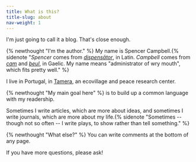 ```yaml
---
title: What is this?
title-slug: about
nav-weight: 1
---
```


I'm just going to call it a blog. That's close enough.

{% newthought "I'm the author." %} My name is Spencer Campbell.{% sidenote "*Spencer* comes from [*dispensātor*](https://en.wiktionary.org/wiki/dispensator#Latin), in Latin. *Campbell* comes from [*cam*](https://en.wiktionary.org/wiki/cam#Scottish_Gaelic) and [*beul*](https://en.wiktionary.org/wiki/beul#Scottish_Gaelic), in Gaelic. My name means \"administrator of wry mouth\", which fits pretty well." %}

I live in Portugal, in [Tamera](http://tamera.org), an ecovillage and peace research center.

{% newthought "My main goal here" %} is to build up a common language with my readership.

Sometimes I write articles, which are more about ideas, and sometimes I write journals, which are more about my life.{% sidenote "Sometimes -- though not so often -- I write plays, to show rather than tell something." %}

{% newthought "What else?" %} You can write comments at the bottom of any page.

If you have more questions, please ask!
